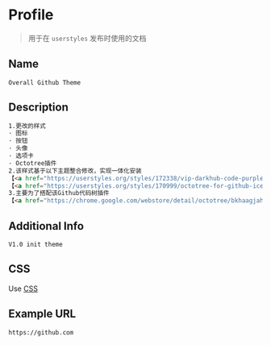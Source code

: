 # Profile
> 用于在 `userstyles` 发布时使用的文档

## Name
```
Overall Github Theme 
```

## Description
```html
1.更改的样式
· 图标
· 按钮
· 头像
· 选项卡
· Octotree插件
2.该样式基于以下主题整合修改，实现一体化安装
【<a href="https://userstyles.org/styles/172338/vip-darkhub-code-purple" class='text-decoration: none;'>vip-darkhub-code-purple</a>】
【<a href="https://userstyles.org/styles/170999/octotree-for-github-ice-dark" class='text-decoration: none;'>octotree-for-github-ice-dark</a>】
3.主要为了搭配该Github代码树插件
【<a href="https://chrome.google.com/webstore/detail/octotree/bkhaagjahfmjljalopjnoealnfndnagc?utm_source=chrome-ntp-icon" class='text-decoration: none;'>Octotree</a>】
```

## Additional Info
```
V1.0 init theme
```

## CSS
Use [CSS](../themes/Overall-Github-Theme.min.css)

## Example URL
```
https://github.com
```